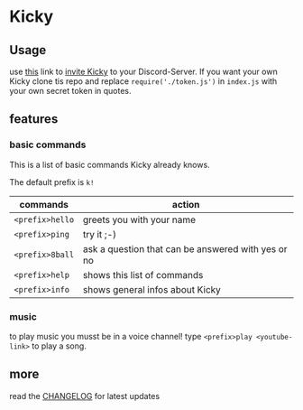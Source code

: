 # Kicky
## Usage
use [this](https://discordapp.com/api/oauth2/authorize?client_id=384572972851265538&permissions=8&scope=bot) link to
[invite Kicky](https://discordapp.com/api/oauth2/authorize?client_id=384572972851265538&permissions=8&scope=bot) to your Discord-Server.
If you want your own Kicky clone tis repo and replace `require('./token.js')` in `index.js` with your own secret token in quotes.

## features
### basic commands
This is a list of basic commands Kicky already knows.

The default prefix is `k!`

| commands | action |
| --- | --- |
| `<prefix>hello` | greets you with your name |
| `<prefix>ping` | try it ;-) |
| `<prefix>8ball` | ask a question that can be answered with yes or no |
| `<prefix>help` | shows this list of commands |
| `<prefix>info` | shows general infos about Kicky |

### music
to play music you musst be in a voice channel!
type `<prefix>play <youtube-link>` to play a song.

## more
read the [CHANGELOG](https://github.com/better-live-movement/kicky/blob/master/CHANGELOG.md) for latest updates
